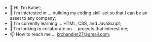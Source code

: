 - 👋 Hi, I’m Katie!;
- 👀 I’m interested in ... building my coding skill-set so that I can be an asset to any company;
- 🌱 I’m currently learning ... HTML, CSS, and JavaScript;
- 💞️ I’m looking to collaborate on ... projects that interest me;
- 📫 How to reach me ... krchandler27@gmail.com;

<!---
krchandler27/krchandler27 is a ✨ special ✨ repository because its `README.md` (this file) appears on your GitHub profile.
You can click the Preview link to take a look at your changes.
--->
